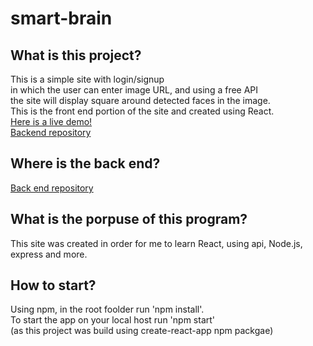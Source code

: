 # smart-brain

## What is this project?  
This is a simple site with login/signup    
in which the user can enter image URL, and using a free API   
the site will display square around detected faces in the image.   
This is the front end portion of the site and created using React.   
[Here is a live demo!](https://smart-brain-omri.herokuapp.com/)  
[Backend repository](https://github.com/OmriGalShen/smart-brain-api)

## Where is the back end?
[Back end repository](https://github.com/OmriGalShen/smart-brain-api)

## What is the porpuse of this program?
This site was created in order for me to learn React, using api, Node.js, express and more.

## How to start?  

Using npm, in the root foolder run 'npm install'.  
To start the app on your local host run 'npm start'  
(as this project was build using create-react-app npm packgae)
